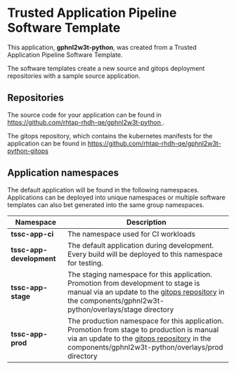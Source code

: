 # Trusted Application Pipeline Software Template

This application, **gphnl2w3t-python**, was created from a Trusted Application Pipeline Software Template.

The software templates create a new source and gitops deployment repositories with a sample source application. 

## Repositories

The source code for your application can be found in [https://github.com/rhtap-rhdh-qe/gphnl2w3t-python ](https://github.com/rhtap-rhdh-qe/gphnl2w3t-python ).
 
The gitops repository, which contains the kubernetes manifests for the application can be found in 
[https://github.com/rhtap-rhdh-qe/gphnl2w3t-python-gitops ](https://github.com/rhtap-rhdh-qe/gphnl2w3t-python-gitops ) 

## Application namespaces 

The default application will be found in the following namespaces. Applications can be deployed into unique namespaces or multiple software templates can also bet generated into the same group namespaces.  

|  Namespace   |  Description   |  
| -------- | -------- |
| **tssc-app-ci** | The namespace used for CI workloads |
| **tssc-app-development** | The default application during development. Every build will be deployed to this namespace for testing. |
| **tssc-app-stage** | The staging namespace for this application. Promotion from development to stage is manual via an update to the [gitops repository](https://github.com/rhtap-rhdh-qe/gphnl2w3t-python-gitops ) in the components/gphnl2w3t-python/overlays/stage directory |
| **tssc-app-prod** | The production namespace for this application. Promotion from stage to production is manual via an update to the [gitops repository](https://github.com/rhtap-rhdh-qe/gphnl2w3t-python-gitops ) in the components/gphnl2w3t-python/overlays/prod directory |